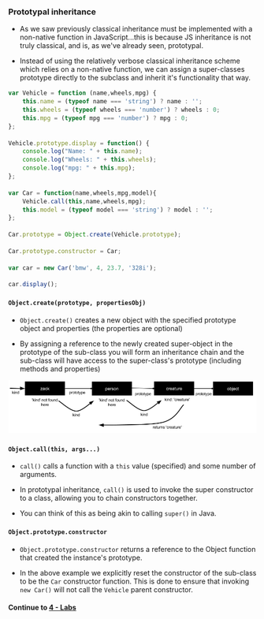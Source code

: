 ### Prototypal inheritance
* As we saw previously classical inheritance must be implemented with a non-native function in JavaScript...this is because JS inheritance is not truly classical, and is, as we've already seen, prototypal.
  
* Instead of using the relatively verbose classical inheritance scheme which relies on a non-native function, we can assign a super-classes prototype directly to the subclass and inherit it's functionality that way.
  
```javascript
var Vehicle = function (name,wheels,mpg) {
	this.name = (typeof name === 'string') ? name : '';
	this.wheels = (typeof wheels === 'number') ? wheels : 0;
	this.mpg = (typeof mpg === 'number') ? mpg : 0;
};

Vehicle.prototype.display = function() {
	console.log("Name: " + this.name);
	console.log("Wheels: " + this.wheels);
	console.log("mpg: " + this.mpg);
};

var Car = function(name,wheels,mpg,model){
	Vehicle.call(this,name,wheels,mpg);
	this.model = (typeof model === 'string') ? model : '';
};

Car.prototype = Object.create(Vehicle.prototype);

Car.prototype.constructor = Car;

var car = new Car('bmw', 4, 23.7, '328i');

car.display();
```
  
#### `Object.create(prototype, propertiesObj)`
* `Object.create()` creates a new object with the specified prototype object and properties (the properties are optional)
  
* By assigning a reference to the newly created super-object in the prototype of the sub-class you will form an inheritance chain and the sub-class will have access to the super-class's prototype (including methods and properties)
  
![Proto Inheritance chain](../imgs/proto_inherit.png)

#### `Object.call(this, args...)`
* `call()` calls a function with a `this` value (specified) and some number of arguments.
  
* In prototypal inheritance, `call()` is used to invoke the super constructor to a class, allowing you to chain constructors together.
  
* You can think of this as being akin to calling `super()` in Java.

#### `Object.prototype.constructor`
* `Object.prototype.constructor` returns a reference to the Object function that created the instance's prototype.
  
* In the above example we explicitly reset the constructor of the sub-class to be the `Car` constructor function. This is done to ensure that invoking `new Car()` will not call the `Vehicle` parent constructor.
  
#### Continue to [4 - Labs](4_Labs.md)

